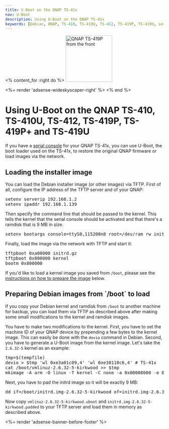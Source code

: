 ```yaml
---
title: U-Boot on the QNAP TS-41x
nav: U-Boot
description: Using U-Boot on the QNAP TS-41x
keywords: [Debian, QNAP, TS-410, TS-410U, TS-412, TS-419P, TS-419U, serial, console, uboot, U-Boot]
---
```


<% content_for :right do %>
<img src = "../images/r_qnap_ts419p.jpg" class="border" alt="QNAP TS-419P from the front" width="148" height="148" />

<%= render 'adsense-wideskyscaper-right' %>
<% end %>

<h1>Using U-Boot on the QNAP TS-410, TS-410U, TS-412, TS-419P, TS-419P+ and TS-419U</h1>

If you have a <a href = "../serial">serial console</a> for your QNAP
TS-41x, you can use U-Boot, the boot loader used on the TS-41x, to restore
the original QNAP firmware or load images via the network.

<h2><a id = "load">Loading the installer image</a></h2>

You can load the Debian installer image (or other images) via TFTP.  First
of all, configure the IP address of the TFTP server and of your QNAP:

<div class="code">
<pre>
setenv serverip 192.168.1.2
setenv ipaddr 192.168.1.139
</pre>
</div>

Then specify the command line that should be passed to the kernel.  This
tells the kernel that the serial console should be activated and that
there's a ramdisk that is 9 MB in size.

<div class="code">
<pre>
setenv bootargs console=ttyS0,115200n8 root=/dev/ram rw initrd=0xa00000,0x8fffff
</pre>
</div>

Finally, load the image via the network with TFTP and start it:

<div class="code">
<pre>
tftpboot 0xa00000 initrd.gz
tftpboot 0x800000 kernel
bootm 0x800000
</pre>
</div>

If you'd like to load a kernel image you saved from `/boot`, please see the
<a href = "#prepare">instructions on how to prepare the image</a> below.

<h2><a id = "prepare">Preparing Debian images from `/boot` to load</a></h2>

If you copy your Debian kernel and ramdisk from `/boot` to another machine
for backup, you can load them via TFTP as described above after making some
small modifications to the kernel and ramdisk images.

You have to make two modifications to the kernel.  First, you have to set
the machine ID of your QNAP device by prepending a few bytes to the kernel
image.  This can easily be done with the `devio` command in Debian.
Second, you have to generate a U-Boot image from the kernel image.  Let's
take the `2.6.32-5` kernel as an example:

<div class="code">
<pre>
tmp=$(tempfile)
devio &gt; $tmp 'wl 0xe3a01c09,4' 'wl 0xe38110c6,4' # TS-41x
cat /boot/vmlinuz-2.6.32-5-kirkwood &gt;&gt; $tmp
mkimage -A arm -O linux -T kernel -C none -a 0x00008000 -e 0x00008000 -d $tmp vmlinuz-2.6.32-5-kirkwood.uboot
</pre>
</div>

Next, you have to pad the initrd image so it will be exactly 9 MB:

<div class="code">
<pre>
dd if=/boot/initrd.img-2.6.32-5-kirkwood of=initrd.img-2.6.32-5-kirkwood.padded ibs=9437184 conv=sync
</pre>
</div>

Now copy `vmlinuz-2.6.32-5-kirkwood.uboot` and
`initrd.img-2.6.32-5-kirkwood.padded` to your TFTP server and load them in
memory as described above.

<div class="bbf">
<%= render 'adsense-banner-before-footer' %>
</div>

